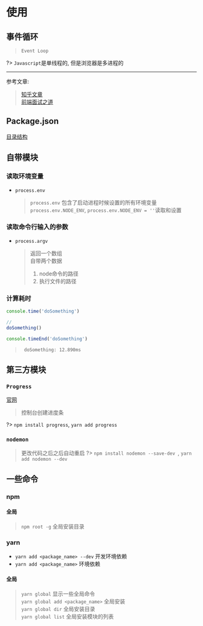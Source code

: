 # 使用

## 事件循环
> `Event Loop`  

?> `Javascript`是单线程的, 但是浏览器是多进程的

---

参考文章:  
> [知乎文章](https://zhuanlan.zhihu.com/p/87684858)  
> [前端面试之道](https://juejin.im/book/6844733763675488269/section/6844733763763568654)
## Package.json
[目录结构](http://nodejs.cn/learn/the-package-json-guide#%E6%96%87%E4%BB%B6%E7%BB%93%E6%9E%84)

## 自带模块

### 读取环境变量
* `process.env`
  >  `process.env` 包含了启动进程时候设置的所有环境变量  
  > `process.env.NODE_ENV`, `process.env.NODE_ENV = ''`读取和设置

### 读取命令行输入的参数
* `process.argv`
  > 返回一个数组  
  > 自带两个数据  
  > 1. node命令的路径  
  > 2. 执行文件的路径  

### 计算耗时
```javascript
console.time('doSomething')

// 
doSomething()

console.timeEnd('doSomething')

```
> ` doSomething: 12.890ms`

## 第三方模块

### `Progress`
[官网](https://www.npmjs.com/package/progress)

> 控制台创建进度条  

?> `npm install progress`, `yarn add progress`

### `nodemon`

> 更改代码之后之后自动重启
?> `npm install nodemon --save-dev `, `yarn add nodemon --dev` 

## 一些命令
### npm
#### 全局
> `npm root -g` 全局安装目录
### yarn
* `yarn add <package_name> --dev` 开发环境依赖
* `yarn add <package_name>` 环境依赖
#### 全局
> `yarn global` 显示一些全局命令  
> `yarn global add <package_name>` 全局安装  
> `yarn global dir`  全局安装目录  
> `yarn global list` 全局安装模块的列表


